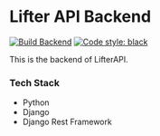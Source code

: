 # Lifter API Backend

[![Build Backend](https://github.com/WeightliftingNZ/lifter-api/actions/workflows/backend.yml/badge.svg)](https://github.com/WeightliftingNZ/lifter-api/actions/workflows/backend.yml)
[![Code style: black](https://img.shields.io/badge/code%20style-black-000000.svg)](https://github.com/psf/black)

This is the backend of LifterAPI.

### Tech Stack

- Python
- Django
- Django Rest Framework
